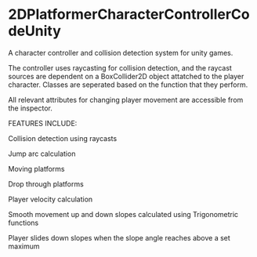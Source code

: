 # 2DPlatformerCharacterControllerCodeUnity
 A character controller and collision detection system for unity games. 
 
 The controller uses raycasting for collision detection, and the raycast sources are dependent on a BoxCollider2D object attatched to the player character. Classes are seperated based on the function that they perform.
 
 All relevant attributes for changing player movement are accessible from the inspector. 
 
 
 FEATURES INCLUDE:
 
 Collision detection using raycasts
 
 Jump arc calculation
 
 Moving platforms
 
 Drop through platforms
 
 Player velocity calculation
 
 Smooth movement up and down slopes calculated using Trigonometric functions
 
 Player slides down slopes when the slope angle reaches above a set maximum
 

